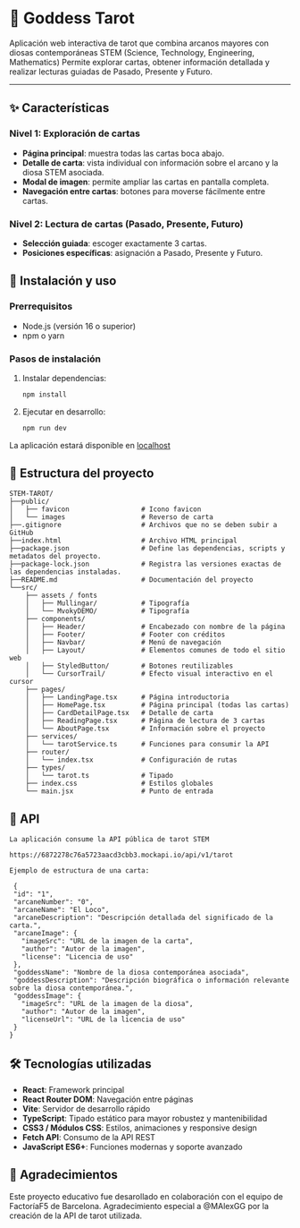 # 🌙 Goddess Tarot  

Aplicación web interactiva de tarot que combina arcanos mayores con diosas contemporáneas STEM (Science, Technology, Engineering, Mathematics)
Permite explorar cartas, obtener información detallada y realizar lecturas guiadas de Pasado, Presente y Futuro.  

---

## ✨ Características  

### Nivel 1: Exploración de cartas  
- **Página principal**: muestra todas las cartas boca abajo.  
- **Detalle de carta**: vista individual con información sobre el arcano y la diosa STEM asociada.  
- **Modal de imagen**: permite ampliar las cartas en pantalla completa.  
- **Navegación entre cartas**: botones para moverse fácilmente entre cartas.  

### Nivel 2: Lectura de cartas (Pasado, Presente, Futuro)  
- **Selección guiada**: escoger exactamente 3 cartas.  
- **Posiciones específicas**: asignación a Pasado, Presente y Futuro.  
 

## 🚀 Instalación y uso  

### Prerrequisitos  
- Node.js (versión 16 o superior)  
- npm o yarn

### Pasos de instalación  

1. Instalar dependencias:  
   ```bash
   npm install

2. Ejecutar en desarrollo:
    ```bash
    npm run dev

La aplicación estará disponible en [localhost](http://localhost:5173/)


## 📁 Estructura del proyecto
     
    STEM-TAROT/
    ├──public/
    │   ├── favicon                  # Icono favicon
    │   └── images                   # Reverso de carta
    ├──.gitignore                    # Archivos que no se deben subir a GitHub
    ├──index.html                    # Archivo HTML principal
    ├──package.json                  # Define las dependencias, scripts y metadatos del proyecto.
    ├──package-lock.json             # Registra las versiones exactas de las dependencias instaladas.
    ├──README.md                     # Documentación del proyecto
    └──src/
        ├── assets / fonts            
        │   ├── Mullingar/           # Tipografía
        │   └── MvokyDEMO/           # Tipografía
        ├── components/           
        │   ├── Header/              # Encabezado con nombre de la página
        │   ├── Footer/              # Footer con créditos
        │   ├── Navbar/              # Menú de navegación
        │   ├── Layout/              # Elementos comunes de todo el sitio web
        │   ├── StyledButton/        # Botones reutilizables 
        │   └── CursorTrail/         # Efecto visual interactivo en el cursor
        ├── pages/    
        │   ├── LandingPage.tsx      # Página introductoria         
        │   ├── HomePage.tsx         # Página principal (todas las cartas)
        │   ├── CardDetailPage.tsx   # Detalle de carta
        │   ├── ReadingPage.tsx      # Página de lectura de 3 cartas
        │   └── AboutPage.tsx        # Información sobre el proyecto
        ├── services/            
        │   └── tarotService.ts      # Funciones para consumir la API
        ├── router/            
        │   └── index.tsx            # Configuración de rutas
        ├── types/            
        │   └── tarot.ts             # Tipado
        ├── index.css                # Estilos globales
        └── main.jsx                 # Punto de entrada

## 🔗 API
    La aplicación consume la API pública de tarot STEM
    
    https://6872278c76a5723aacd3cbb3.mockapi.io/api/v1/tarot
    
    Ejemplo de estructura de una carta:
    
     {
     "id": "1",
     "arcaneNumber": "0",
     "arcaneName": "El Loco",
     "arcaneDescription": "Descripción detallada del significado de la carta.",
     "arcaneImage": {
       "imageSrc": "URL de la imagen de la carta",
       "author": "Autor de la imagen",
       "license": "Licencia de uso"
     },
     "goddessName": "Nombre de la diosa contemporánea asociada",
     "goddessDescription": "Descripción biográfica o información relevante sobre la diosa contemporánea.",
     "goddessImage": {
       "imageSrc": "URL de la imagen de la diosa",
       "author": "Autor de la imagen",
       "licenseUrl": "URL de la licencia de uso"
     }
    }
       

## 🛠️ Tecnologías utilizadas
- **React**: Framework principal 
- **React Router DOM**: Navegación entre páginas  
- **Vite**: Servidor de desarrollo rápido  
- **TypeScript**: Tipado estático para mayor robustez y mantenibilidad  
- **CSS3 / Módulos CSS**: Estilos, animaciones y responsive design  
- **Fetch API**: Consumo de la API REST  
- **JavaScript ES6+**: Funciones modernas y soporte avanzado  

## 🙏 Agradecimientos
Este proyecto educativo fue desarollado en colaboración con el equipo de FactoríaF5 de Barcelona. 
Agradecimiento especial a @MAlexGG por la creación de la API de tarot utilizada.